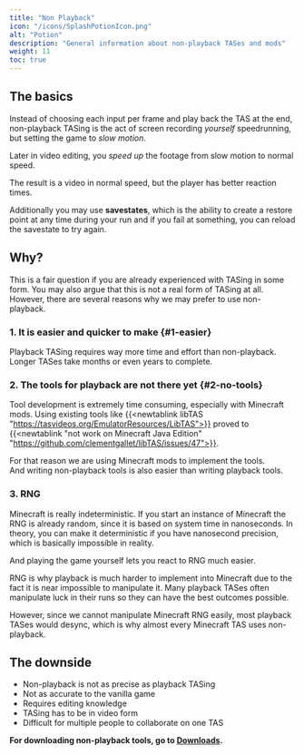 ```yaml
---
title: "Non Playback"
icon: "/icons/SplashPotionIcon.png"
alt: "Potion"
description: "General information about non-playback TASes and mods"
weight: 11
toc: true
---
```


## The basics

Instead of choosing each input per frame and play back the TAS at the end, non-playback TASing is the act of screen recording *yourself* speedrunning, but setting the game to *slow motion*.

Later in video editing, you _speed up_ the footage from slow motion to normal speed.

The result is a video in normal speed, but the player has better reaction times.

Additionally you may use **savestates**, which is the ability to create a restore point at any time during your run and if you fail at something, you can reload the savestate to try again.

## Why?

This is a fair question if you are already experienced with TASing in some form. You may also argue that this is not a real form of TASing at all. However, there are several reasons why we may prefer to use non-playback.

### 1. It is easier and quicker to make {#1-easier}

Playback TASing requires way more time and effort than non-playback. Longer TASes take months or even years to complete.

### 2. The tools for playback are not there yet {#2-no-tools}

Tool development is extremely time consuming, especially with Minecraft mods. Using existing tools like {{<newtablink libTAS "https://tasvideos.org/EmulatorResources/LibTAS">}} proved to {{<newtablink "not work on Minecraft Java Edition" "https://github.com/clementgallet/libTAS/issues/47">}}.

For that reason we are using Minecraft mods to implement the tools.  
And writing non-playback tools is also easier than writing playback tools.

### 3. RNG

Minecraft is really indeterministic. If you start an instance of Minecraft the RNG is already random, since it is based on system time in nanoseconds. In theory, you can make it deterministic if you have nanosecond precision, which is basically impossible in reality.

And playing the game yourself lets you react to RNG much easier.

RNG is why playback is much harder to implement into Minecraft due to the fact it is near impossible to manipulate it. Many playback TASes often manipulate luck in their runs so they can have the best outcomes possible.

However, since we cannot manipulate Minecraft RNG easily, most playback TASes would desync, which is why almost every Minecraft TAS uses non-playback.

## The downside

*   Non-playback is not as precise as playback TASing
*   Not as accurate to the vanilla game
*   Requires editing knowledge
*   TASing has to be in video form
*   Difficult for multiple people to collaborate on one TAS

**For downloading non-playback tools, go to [Downloads](/downloads/).**
